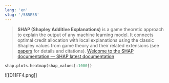 ```yaml
---
lang: 'en'
slug: '/585E5B'
---
```


> **SHAP (Shapley Additive Explanations)** is a game theoretic approach to explain the output of any machine learning model. It connects optimal credit allocation with local explanations using the classic Shapley values from game theory and their related extensions (see [papers](https://github.com/slundberg/shap#citations) for details and citations). [Welcome to the SHAP documentation — SHAP latest documentation](https://shap.readthedocs.io/en/latest/)

```python
shap.plots.heatmap(shap_values[:1000])
```

![[D11FF4.png]]
